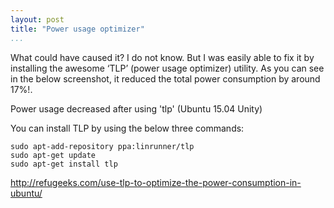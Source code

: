 ```yaml
---
layout: post
title: "Power usage optimizer"
...
```


What could have caused it? I do not know. But I was easily able to fix it by installing the awesome ‘TLP’ (power usage optimizer) utility. As you can see in the below screenshot, it reduced the total power consumption by around 17%!.

Power usage decreased after using 'tlp' (Ubuntu 15.04 Unity)

You can install TLP by using the below three commands:
```
sudo apt-add-repository ppa:linrunner/tlp
sudo apt-get update
sudo apt-get install tlp
```

http://refugeeks.com/use-tlp-to-optimize-the-power-consumption-in-ubuntu/